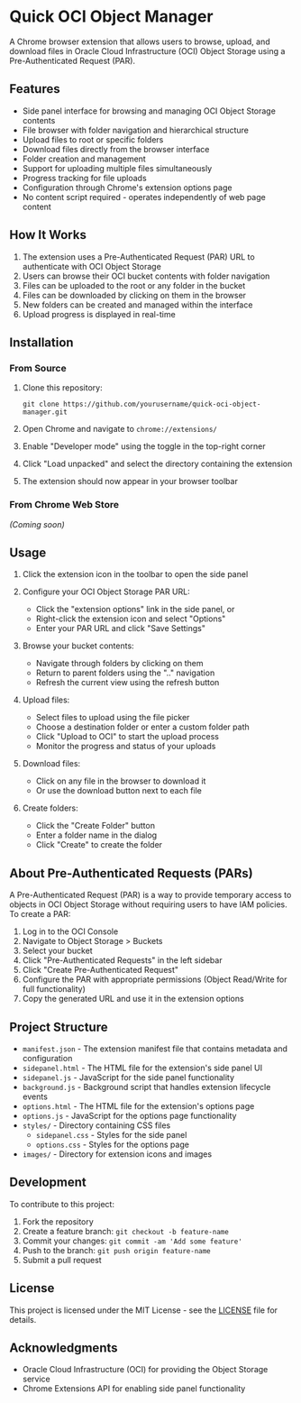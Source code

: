 # Quick OCI Object Manager

A Chrome browser extension that allows users to browse, upload, and download files in Oracle Cloud Infrastructure (OCI) Object Storage using a Pre-Authenticated Request (PAR).

## Features

- Side panel interface for browsing and managing OCI Object Storage contents
- File browser with folder navigation and hierarchical structure
- Upload files to root or specific folders
- Download files directly from the browser interface
- Folder creation and management
- Support for uploading multiple files simultaneously
- Progress tracking for file uploads
- Configuration through Chrome's extension options page
- No content script required - operates independently of web page content

## How It Works

1. The extension uses a Pre-Authenticated Request (PAR) URL to authenticate with OCI Object Storage
2. Users can browse their OCI bucket contents with folder navigation
3. Files can be uploaded to the root or any folder in the bucket
4. Files can be downloaded by clicking on them in the browser
5. New folders can be created and managed within the interface
6. Upload progress is displayed in real-time

## Installation

### From Source

1. Clone this repository:
   ```
   git clone https://github.com/yourusername/quick-oci-object-manager.git
   ```

2. Open Chrome and navigate to `chrome://extensions/`

3. Enable "Developer mode" using the toggle in the top-right corner

4. Click "Load unpacked" and select the directory containing the extension

5. The extension should now appear in your browser toolbar

### From Chrome Web Store

*(Coming soon)*

## Usage

1. Click the extension icon in the toolbar to open the side panel

2. Configure your OCI Object Storage PAR URL:
   - Click the "extension options" link in the side panel, or
   - Right-click the extension icon and select "Options"
   - Enter your PAR URL and click "Save Settings"

3. Browse your bucket contents:
   - Navigate through folders by clicking on them
   - Return to parent folders using the ".." navigation
   - Refresh the current view using the refresh button

4. Upload files:
   - Select files to upload using the file picker
   - Choose a destination folder or enter a custom folder path
   - Click "Upload to OCI" to start the upload process
   - Monitor the progress and status of your uploads

5. Download files:
   - Click on any file in the browser to download it
   - Or use the download button next to each file

6. Create folders:
   - Click the "Create Folder" button
   - Enter a folder name in the dialog
   - Click "Create" to create the folder

## About Pre-Authenticated Requests (PARs)

A Pre-Authenticated Request (PAR) is a way to provide temporary access to objects in OCI Object Storage without requiring users to have IAM policies. To create a PAR:

1. Log in to the OCI Console
2. Navigate to Object Storage > Buckets
3. Select your bucket
4. Click "Pre-Authenticated Requests" in the left sidebar
5. Click "Create Pre-Authenticated Request"
6. Configure the PAR with appropriate permissions (Object Read/Write for full functionality)
7. Copy the generated URL and use it in the extension options

## Project Structure

- `manifest.json` - The extension manifest file that contains metadata and configuration
- `sidepanel.html` - The HTML file for the extension's side panel UI
- `sidepanel.js` - JavaScript for the side panel functionality
- `background.js` - Background script that handles extension lifecycle events
- `options.html` - The HTML file for the extension's options page
- `options.js` - JavaScript for the options page functionality
- `styles/` - Directory containing CSS files
  - `sidepanel.css` - Styles for the side panel
  - `options.css` - Styles for the options page
- `images/` - Directory for extension icons and images

## Development

To contribute to this project:

1. Fork the repository
2. Create a feature branch: `git checkout -b feature-name`
3. Commit your changes: `git commit -am 'Add some feature'`
4. Push to the branch: `git push origin feature-name`
5. Submit a pull request

## License

This project is licensed under the MIT License - see the [LICENSE](LICENSE) file for details.

## Acknowledgments

- Oracle Cloud Infrastructure (OCI) for providing the Object Storage service
- Chrome Extensions API for enabling side panel functionality
